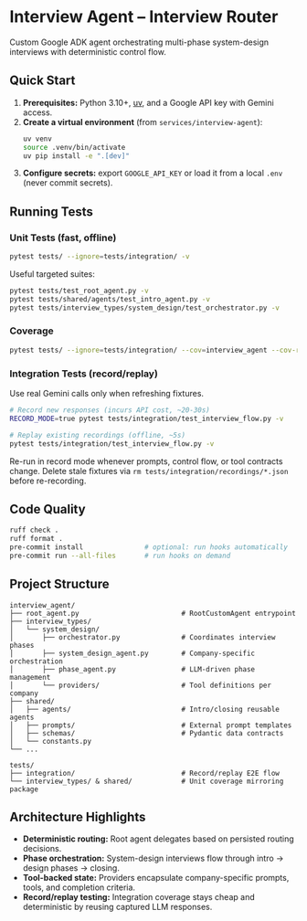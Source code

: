 # Interview Agent – Interview Router

Custom Google ADK agent orchestrating multi-phase system-design interviews with deterministic control flow.

## Quick Start

1. **Prerequisites:** Python 3.10+, [uv](https://github.com/astral-sh/uv), and a Google API key with Gemini access.
2. **Create a virtual environment** (from `services/interview-agent`):
   ```bash
   uv venv
   source .venv/bin/activate
   uv pip install -e ".[dev]"
   ```
3. **Configure secrets:** export `GOOGLE_API_KEY` or load it from a local `.env` (never commit secrets).

## Running Tests

### Unit Tests (fast, offline)
```bash
pytest tests/ --ignore=tests/integration/ -v
```
Useful targeted suites:
```bash
pytest tests/test_root_agent.py -v
pytest tests/shared/agents/test_intro_agent.py -v
pytest tests/interview_types/system_design/test_orchestrator.py -v
```

### Coverage
```bash
pytest tests/ --ignore=tests/integration/ --cov=interview_agent --cov-report=term-missing
```

### Integration Tests (record/replay)
Use real Gemini calls only when refreshing fixtures.

```bash
# Record new responses (incurs API cost, ~20-30s)
RECORD_MODE=true pytest tests/integration/test_interview_flow.py -v

# Replay existing recordings (offline, ~5s)
pytest tests/integration/test_interview_flow.py -v
```
Re-run in record mode whenever prompts, control flow, or tool contracts change. Delete stale fixtures via `rm tests/integration/recordings/*.json` before re-recording.

## Code Quality

```bash
ruff check .
ruff format .
pre-commit install               # optional: run hooks automatically
pre-commit run --all-files       # run hooks on demand
```

## Project Structure

```
interview_agent/
├── root_agent.py                         # RootCustomAgent entrypoint
├── interview_types/
│   └── system_design/
│       ├── orchestrator.py               # Coordinates interview phases
│       ├── system_design_agent.py        # Company-specific orchestration
│       ├── phase_agent.py                # LLM-driven phase management
│       └── providers/                    # Tool definitions per company
├── shared/
│   ├── agents/                           # Intro/closing reusable agents
│   ├── prompts/                          # External prompt templates
│   ├── schemas/                          # Pydantic data contracts
│   └── constants.py
└── ...

tests/
├── integration/                          # Record/replay E2E flow
└── interview_types/ & shared/            # Unit coverage mirroring package
```

## Architecture Highlights

- **Deterministic routing:** Root agent delegates based on persisted routing decisions.
- **Phase orchestration:** System-design interviews flow through intro → design phases → closing.
- **Tool-backed state:** Providers encapsulate company-specific prompts, tools, and completion criteria.
- **Record/replay testing:** Integration coverage stays cheap and deterministic by reusing captured LLM responses.
